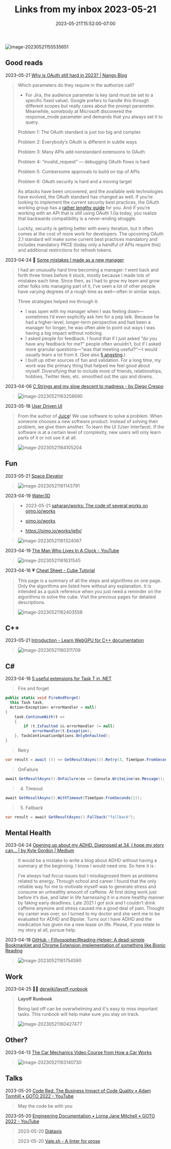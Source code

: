 ﻿---
layout: post
title:  "Links from my inbox 2023-05-21"
date:   2023-05-21T15:52:00-07:00
categories: links
---

![image-20230521155535651](./2023-05-21-links-from-my-inbox.assets/image-20230521155535651.png)



## Good reads

2023-05-21 [Why is OAuth still hard in 2023? | Nango Blog](https://www.nango.dev/blog/why-is-oauth-still-hard)

> Which parameters do they require in the authorize call?
>
> - For Jira, the audience parameter is key (and must be set to a specific fixed value). Google prefers to handle this through different scopes but really cares about the prompt parameter. Meanwhile, somebody at Microsoft discovered the response_mode parameter and demands that you always set it to query.
>
> Problem 1: The OAuth standard is just too big and complex
>
> Problem 2: Everybody’s OAuth is different in subtle ways
>
> Problem 3: Many APIs add nonstandard extensions to OAuth
>
> Problem 4: “invalid_request” — debugging OAuth flows is hard
>
> Problem 5: Cumbersome approvals to build on top of APIs
>
> Problem 6: OAuth security is hard and a moving target
>
> As attacks have been uncovered, and the available web technologies have evolved, the OAuth standard has changed as well. If you’re looking to implement the current security best practices, the OAuth working group has a [rather lengthy guide](https://datatracker.ietf.org/doc/html/draft-ietf-oauth-security-topics) for you. And if you’re working with an API that is still using OAuth 1.0a today, you realize that backwards compatibility is a never-ending struggle.
>
> Luckily, security is getting better with every iteration, but it often comes at the cost of more work for developers. The upcoming OAuth 2.1 standard will make some current best practices mandatory and includes mandatory PKCE (today only a handful of APIs require this) and additional restrictions for refresh tokens.

2023-04-24 🍏  [Some mistakes I made as a new manager](https://www.benkuhn.net/newmgr/)

> I had an unusually hard time becoming a manager: I went back and forth three times before it stuck, mostly because I made lots of mistakes each time. Since then, as I had to grow my team and grow other folks into managing part of it, I’ve seen a lot of other people have varying degrees of a rough time as well—often in similar ways.
>
> Three strategies helped me through it:
>
> - I was open with my manager when I was feeling down—sometimes I’d even explicitly ask him for a pep talk. Because he had a higher-level, longer-term perspective and had been a manager for longer, he was often able to point out ways I was having a big impact without noticing.
> - I asked people for feedback. I found that if I just asked “do you have any feedback for me?” people often wouldn’t, but if I asked more granular questions—“was that meeting useful?”—I would usually learn a lot from it. (See also [§ angsting](https://www.benkuhn.net/newmgr/#angsting-instead-of-asking).)
> - I built up other sources of fun and validation. For a long time, my work was the primary thing that helped me feel good about myself. Diversifying that to include more of friends, relationships, hobbies, Twitter likes, etc. smoothed out the ups and downs.

2023-04-06 [C Strings and my slow descent to madness - by Diego Crespo](https://www.deusinmachina.net/p/c-strings-and-my-slow-descent-to)

> ![image-20230521163258690](./2023-05-21-links-from-my-inbox.assets/image-20230521163258690.png)

2023-05-18 [User Driven UI](https://garden.bradwoods.io/notes/design/user-driven-ui)

> From the author of [Juice](https://garden.bradwoods.io/notes/design/juice)! We use software to solve a problem. When someone chooses a new software product. Instead of solving their problem, we give them another. To learn the UI (User Interface). If the software is at a certain level of complexity, new users will only learn parts of it or not use it at all.
>
> ![image-20230521164105204](./2023-05-21-links-from-my-inbox.assets/image-20230521164105204.png)



## Fun

2023-05-21 [Space Elevator](https://neal.fun/space-elevator/)

> ![image-20230521161143791](./2023-05-21-links-from-my-inbox.assets/image-20230521161143791.png)

2023-04-19 [Water3D](https://oimo.io/works/water3d/)

> - 2023-05-21 [saharan/works: The code of several works on oimo.io/works](https://github.com/saharan/works/)
>
> - [oimo.io/works](https://oimo.io/works)
>
> - https://oimo.io/works/jelly/

> ![image-20230521161324067](./2023-05-21-links-from-my-inbox.assets/image-20230521161324067.png)

2023-04-19 [The Man Who Lives In A Clock - YouTube](https://www.youtube.com/watch?v=gw8jFYTbMDI)

> ![image-20230521161631545](./2023-05-21-links-from-my-inbox.assets/image-20230521161631545.png)

2023-04-16 💗 [Cheat Sheet - Cube Tutorial](https://ryanstutorials.net/rubiks-cube-tutorial/rubiks-cube-cheat-sheet.php)

> This page is a summary of all the steps and algorithms on one page. Only the algorithms are listed here without any explanation. It is intended as a quick reference when you just need a reminder on the algorithms to solve the cube. Visit the previous pages for detailed descriptions.
>
> ![image-20230521162403558](./2023-05-21-links-from-my-inbox.assets/image-20230521162403558.png)



## C++

2023-05-21 [Introduction - Learn WebGPU for C++ documentation](https://eliemichel.github.io/LearnWebGPU/introduction.html)

> ![image-20230521160311709](./2023-05-21-links-from-my-inbox.assets/image-20230521160311709.png)



## C#

2023-04-16 [5 useful extensions for Task T in .NET](https://steven-giesel.com/blogPost/d38e70b4-6f36-41ff-8011-b0b0d1f54f6e/)

>  Fire and forget

```cs
public static void FireAndForget(
  this Task task,
  Action<Exception> errorHandler = null)
{
    task.ContinueWith(t =>
    {
        if (t.IsFaulted && errorHandler != null)
            errorHandler(t.Exception);
    }, TaskContinuationOptions.OnlyOnFaulted);
}
```

> Retry

```cs
var result = await (() => GetResultAsync()).Retry(3, TimeSpan.FromSeconds(1));
```

>  OnFailure

```cs
await GetResultAsync().OnFailure(ex => Console.WriteLine(ex.Message));
```

> 4. Timeout

```cs
await GetResultAsync().WithTimeout(TimeSpan.FromSeconds(1));
```

> 5. Fallback

```cs
var result = await GetResultAsync().Fallback("fallback");
```





## Mental Health 

2023-04-24 [Opening up about my ADHD. Diagnosed at 34, I hope my story can… | by Kyle Gordon | Medium](https://medium.com/@kylegordon/opening-up-about-my-adhd-3dfe6e42bf7c)

> It would be a mistake to write a blog about ADHD without having a summary at the beginning. I know I would need one. So here it is :
>
> I’ve always had focus issues but I misdiagnosed them as problems related to energy. Through school and career I found that the only reliable way for me to motivate myself was to generate stress and consume an unhealthy amount of caffeine. At first doing work just before it’s due, and later in life harnessing it in a more healthy manner by faking early deadlines. Late 2021 I got sick and I couldn’t drink caffeine anymore and stress caused me a good deal of pain. Thought my career was over, so I turned to my doctor and she sent me to be evaluated for ADHD and Bipolar. Turns out I have ADHD and the medication has given me a new lease on life. Please, if you relate to my story at all, pursue help.

2023-04-18 [GitHub - Fillyosopher/Reading-Helper: A dead-simple Bookmarklet and Chrome Extension implementation of something like Bionic Reading](https://github.com/Fillyosopher/Reading-Helper)

> ![image-20230521161754590](./2023-05-21-links-from-my-inbox.assets/image-20230521161754590.png)



## Work

2023-04-25 👷‍♀️ [derwiki/layoff-runbook ](https://github.com/derwiki/layoff-runbook)

> **Layoff Runbook**
>
> Being laid off can be overwhelming and it's easy to miss important tasks. This runbook will help make sure you stay on track.
>
> ![image-20230521160427477](./2023-05-21-links-from-my-inbox.assets/image-20230521160427477.png)

## Other?

2023-04-13 [The Car Mechanics Video Course from How a Car Works](https://www.howacarworks.com/video-course)

> ![image-20230521163140730](./2023-05-21-links-from-my-inbox.assets/image-20230521163140730.png)

## Talks

2023-05-20 [Code Red: The Business Impact of Code Quality • Adam Tornhill • GOTO 2022 - YouTube](https://www.youtube.com/watch?v=aRR0EDazxIk)

> May the code be with you

2023-05-20 [Engineering Documentation • Lorna Jane Mitchell • GOTO 2022 - YouTube](https://www.youtube.com/watch?v=Z5OrR99OpiY)

> 2023-05-20 [Diátaxis](https://diataxis.fr/)

> 2023-05-20 [Vale.sh - A linter for prose](https://vale.sh/)
